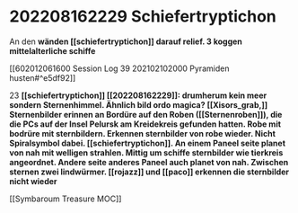 # 202208162229 Schiefertryptichon


 An den **wänden [[schiefertryptichon]] darauf relief. 3 koggen mittelalterliche schiffe**

[[602012061600 Session Log 39 202102102000 Pyramiden husten#^e5df92]] 

23 **[[schiefertryptichon]] [[202208162229]]: drumherum kein meer sondern Sternenhimmel. Ähnlich bild ordo magica? [[Xisors_grab,]] Sternenbilder erinnen an Bordüre auf den Roben ([[Sternenroben]]), die die PCs auf der Insel Pelursk am Kreidekreis gefunden hatten. Robe mit bodrüre mit sternbildern. Erkennen sternbilder von robe wieder. Nicht Spiralsymbol dabei. [[schiefertryptichon]]. An einem Paneel seite planet von nah mit welligen strahlen. Mittig um schiffe sternbilder wie tierkreis angeordnet. Andere seite anderes Paneel auch planet von nah. Zwischen sternen zwei lindwürmer. [[rojazz]] und [[paco]]  erkennen die sternbilder nicht wieder**

[[Symbaroum Treasure MOC]]
